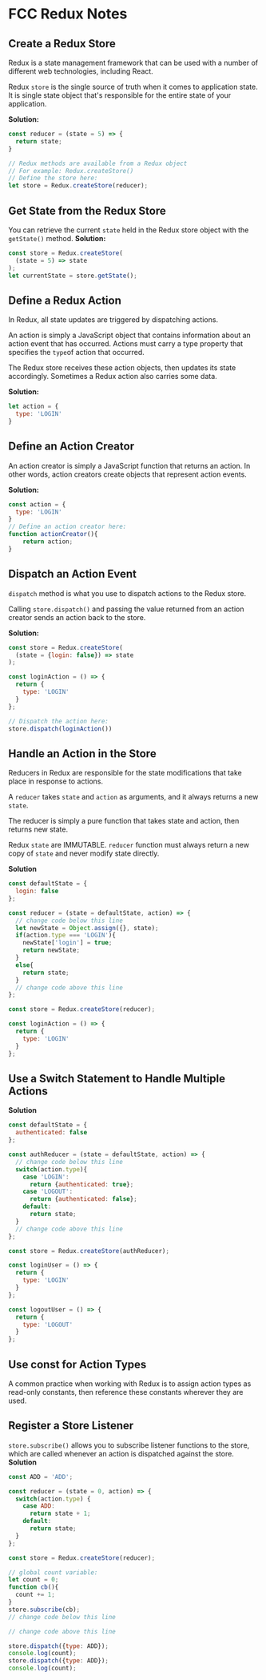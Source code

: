 # FCC Redux Notes

## Create a Redux Store

Redux is a state management framework that can be used with a number of different web technologies, including React.

Redux `store` is the single source of truth when it comes to application state. It is single state object that's responsible 
for the entire state of your application.

**Solution:**
```javascript
const reducer = (state = 5) => {
  return state;
}

// Redux methods are available from a Redux object
// For example: Redux.createStore()
// Define the store here:
let store = Redux.createStore(reducer);
```

## Get State from the Redux Store

You can retrieve the current `state` held in the Redux store object with the `getState()` method.
**Solution:**
```javascript
const store = Redux.createStore(
  (state = 5) => state
);
let currentState = store.getState();
```

## Define a Redux Action

In Redux, all state updates are triggered by dispatching actions. 

An action is simply a JavaScript object that contains information about an action event that has occurred. Actions must carry a type property that specifies the `type`of action that occurred.

The Redux store receives these action objects, then updates its state accordingly. Sometimes a Redux action also carries some data. 

**Solution:**
```javascript
let action = {
  type: 'LOGIN'
}
```

## Define an Action Creator

An action creator is simply a JavaScript function that returns an action. In other words, action creators create objects that represent action events.

**Solution:**
```javascript
const action = {
  type: 'LOGIN'
}
// Define an action creator here:
function actionCreator(){
    return action;
}
```

## Dispatch an Action Event

`dispatch` method is what you use to dispatch actions to the Redux store. 

Calling `store.dispatch()` and passing the value returned from an action creator sends an action back to the store.

**Solution:**
```javascript
const store = Redux.createStore(
  (state = {login: false}) => state
);

const loginAction = () => {
  return {
    type: 'LOGIN'
  }
};

// Dispatch the action here:
store.dispatch(loginAction())
```

## Handle an Action in the Store
Reducers in Redux are responsible for the state modifications that take place in response to actions. 

A `reducer` takes `state` and `action` as arguments, and it always returns a new `state`.

The reducer is simply a pure function that takes state and action, then returns new state.

Redux `state` are IMMUTABLE. `reducer` function must always return a new copy of `state` and never modify state directly.

**Solution**
```javascript
const defaultState = {
  login: false
};

const reducer = (state = defaultState, action) => {
  // change code below this line
  let newState = Object.assign({}, state);
  if(action.type === 'LOGIN'){
    newState['login'] = true;
    return newState;
  }
  else{
    return state;
  }
  // change code above this line
};

const store = Redux.createStore(reducer);

const loginAction = () => {
  return {
    type: 'LOGIN'
  }
};
```

## Use a Switch Statement to Handle Multiple Actions

**Solution**
```javascript
const defaultState = {
  authenticated: false
};

const authReducer = (state = defaultState, action) => {
  // change code below this line
  switch(action.type){
    case 'LOGIN':
      return {authenticated: true};
    case 'LOGOUT':
      return {authenticated: false};
    default:
      return state;
  }
  // change code above this line
};

const store = Redux.createStore(authReducer);

const loginUser = () => {
  return {
    type: 'LOGIN'
  }
};

const logoutUser = () => {
  return {
    type: 'LOGOUT'
  }
};
```

## Use const for Action Types
A common practice when working with Redux is to assign action types as read-only constants, then reference these constants wherever they are used.

## Register a Store Listener
`store.subscribe()` allows you to subscribe listener functions to the store, which are called whenever an action is dispatched against the store.
**Solution**
```javascript
const ADD = 'ADD';

const reducer = (state = 0, action) => {
  switch(action.type) {
    case ADD:
      return state + 1;
    default:
      return state;
  }
};

const store = Redux.createStore(reducer);

// global count variable:
let count = 0;
function cb(){
  count += 1;
}
store.subscribe(cb);
// change code below this line

// change code above this line

store.dispatch({type: ADD});
console.log(count);
store.dispatch({type: ADD});
console.log(count);
```

